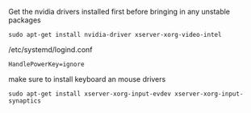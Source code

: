 Get the nvidia drivers installed first before bringing in any unstable packages
```
sudo apt-get install nvidia-driver xserver-xorg-video-intel
```



/etc/systemd/logind.conf
```
HandlePowerKey=ignore
```

make sure to install keyboard an mouse drivers
```
sudo apt-get install xserver-xorg-input-evdev xserver-xorg-input-synaptics
```
